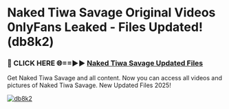 # Naked Tiwa Savage Original Videos 0nlyFans Leaked - Files Updated! (db8k2)

<h3>🔴 CLICK HERE 🌐==►► <a href="https://tinyurl.com/yckcrads" rel="nofollow">Naked Tiwa Savage Updated Files</a></h3>

Get Naked Tiwa Savage and all content. Now you can access all videos and pictures of Naked Tiwa Savage. New Updated Files 2025!

[![db8k2](https://i.imgur.com/hpKpOFt.gif)](https://tinyurl.com/yckcrads)
